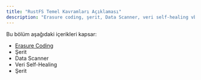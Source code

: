 ```yaml
---
title: "RustFS Temel Kavramları Açıklaması"
description: "Erasure coding, şerit, Data Scanner, veri self-healing vb. dahil olmak üzere RustFS temel kavramlarının detaylı açıklaması. Kullanıcıların RustFS hakkında daha derin anlayış edinmesini sağlar."
---
```


Bu bölüm aşağıdaki içerikleri kapsar:

- [Erasure Coding](./erasure-coding.md)
- Şerit
- Data Scanner
- Veri Self-Healing
- Şerit
